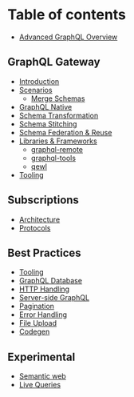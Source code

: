 # Table of contents

* [Advanced GraphQL Overview](README.md)

## GraphQL Gateway

* [Introduction]()
* [Scenarios](scenarios.md)
  * [Merge Schemas](scenarios/merge-schemas.md)
* [GraphQL Native]()
* [Schema Transformation](schema-transformation.md)
* [Schema Stitching]()
* [Schema Federation & Reuse]()
* [Libraries & Frameworks]()
  * [graphql-remote]()
  * [graphql-tools]()
  * [qewl]()
* [Tooling]()

## Subscriptions

* [Architecture]()
* [Protocols]()

## Best Practices

* [Tooling]()
* [GraphQL Database]()
* [HTTP Handling]()
* [Server-side GraphQL]()
* [Pagination]()
* [Error Handling]()
* [File Upload]()
* [Codegen]()

## Experimental

* [Semantic web]()
* [Live Queries]()